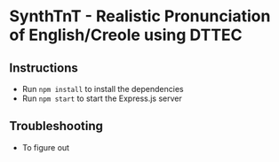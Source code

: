 # SynthTnT - Realistic Pronunciation of English/Creole using DTTEC

## Instructions
 - Run `npm install` to install the dependencies
 - Run `npm start` to start the Express.js server

## Troubleshooting
 - To figure out